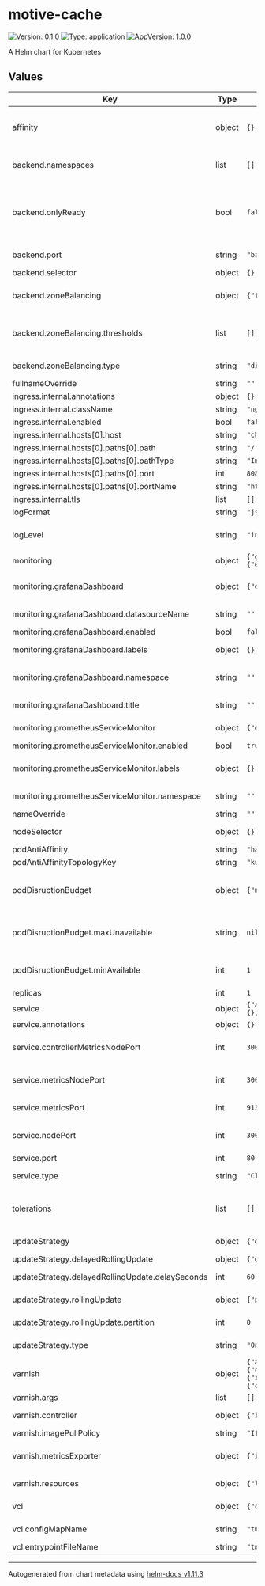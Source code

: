 # motive-cache

![Version: 0.1.0](https://img.shields.io/badge/Version-0.1.0-informational?style=flat-square) ![Type: application](https://img.shields.io/badge/Type-application-informational?style=flat-square) ![AppVersion: 1.0.0](https://img.shields.io/badge/AppVersion-1.0.0-informational?style=flat-square)

A Helm chart for Kubernetes

## Values

| Key | Type | Default | Description |
|-----|------|---------|-------------|
| affinity | object | `{}` | Similar to the nodeSelector, but slightly different: https://kubernetes.io/docs/concepts/scheduling-eviction/assign-pod-node/#affinity-and-anti-affinity |
| backend.namespaces | list | `[]` | Namespace(s) to look for backend pods. By default - namespace the VarnishCluster is deployed to. |
| backend.onlyReady | bool | `false` | Include (false, by default) or exclude (true) backend pods from the VCL (.Backends template var). Alters .Backends template variable based on Kubernetes health checks (by default not ready pods are also included in VCL) instead of Varnish health probes. |
| backend.port | string | `"backend-port"` | The port of the backend pods being cached by Varnish. Can be port name or port number. |
| backend.selector | object | `{}` | The selector used to identify the backend Pods. |
| backend.zoneBalancing | object | `{"thresholds":[],"type":"disabled"}` | Controls Varnish backend topology aware routing which can assign weights to backends according to their geographical location. |
| backend.zoneBalancing.thresholds | list | `[]` | Array of thresholds objects to determine condition and respective weights to be assigned to backends: threshold, local - local backend weight, remote - remote backend weight |
| backend.zoneBalancing.type | string | `"disabled"` | Varnish backend zone-balancing type. Accepted values: disabled, auto, thresholds |
| fullnameOverride | string | `""` |  |
| ingress.internal.annotations | object | `{}` |  |
| ingress.internal.className | string | `"nginx-internal"` |  |
| ingress.internal.enabled | bool | `false` |  |
| ingress.internal.hosts[0].host | string | `"chart-example.local"` |  |
| ingress.internal.hosts[0].paths[0].path | string | `"/"` |  |
| ingress.internal.hosts[0].paths[0].pathType | string | `"ImplementationSpecific"` |  |
| ingress.internal.hosts[0].paths[0].port | int | `8080` |  |
| ingress.internal.hosts[0].paths[0].portName | string | `"http"` |  |
| ingress.internal.tls | list | `[]` |  |
| logFormat | string | `"json"` | Format of the logs. Can be json and console. |
| logLevel | string | `"info"` | The minimum enabled logging level. Allowed values: debug, info, warn, error, dpanic, panic, fatal. |
| monitoring | object | `{"grafanaDashboard":{"datasourceName":"","enabled":false,"labels":{},"namespace":"","title":""},"prometheusServiceMonitor":{"enabled":true,"labels":{},"namespace":""}}` | The operator monitoring configuration object |
| monitoring.grafanaDashboard | object | `{"datasourceName":"","enabled":false,"labels":{},"namespace":"","title":""}` | A dashboard that can be installed along with the operator and used in grafana. Installed as a ConfigMap. |
| monitoring.grafanaDashboard.datasourceName | string | `""` | Name of the Grafana datasource the dashboard should use. (required) |
| monitoring.grafanaDashboard.enabled | bool | `false` | Enable or disable the ConfigMap installation. |
| monitoring.grafanaDashboard.labels | object | `{}` | ConfigMap labels. Can be used to for discovery by grafana. |
| monitoring.grafanaDashboard.namespace | string | `""` | Namespace that the ConfigMap with the dashboard should be installed to. Default to the namespace VarnishCluster is installed to |
| monitoring.grafanaDashboard.title | string | `""` | Title of the Grafana dashboard. Default: Varnish (<cluster namespace>/<name>) |
| monitoring.prometheusServiceMonitor | object | `{"enabled":true,"labels":{},"namespace":""}` | The Prometheus ServiceMonitor that is preconfigured to monitors the operator pods. |
| monitoring.prometheusServiceMonitor.enabled | bool | `true` | Enable or disable ServiceMontitor installation. |
| monitoring.prometheusServiceMonitor.labels | object | `{}` | ServiceMonitor labels that will be used by Prometheus instance to discover this ServiceMonitor. |
| monitoring.prometheusServiceMonitor.namespace | string | `""` | The namespace it should be installed to. Default to the namespace VarnishCluster is installed to |
| nameOverride | string | `""` |  |
| nodeSelector | object | `{}` | Node selector to control where the Varnish pods should be scheduled |
| podAntiAffinity | string | `"hard"` |  |
| podAntiAffinityTopologyKey | string | `"kubernetes.io/hostname"` |  |
| podDisruptionBudget | object | `{"maxUnavailable":null,"minAvailable":1}` | Pod Disruption Budget configuration. Can be used to tell Kubernetes how many pods are required to be up (or allowed to be down) to not cause service disruption |
| podDisruptionBudget.maxUnavailable | string | `nil` | An eviction is allowed if at most maxUnavailable pods are unavailable after the eviction, i.e. even in absence of the evicted pod. This is a mutually exclusive setting with minAvailable |
| podDisruptionBudget.minAvailable | int | `1` | An eviction is allowed if at least minAvailable pods will still be available after the eviction, i.e. even in the absence of the evicted pod |
| replicas | int | `1` | Number of Varnish nodes |
| service | object | `{"annotations":{},"controllerMetricsNodePort":30002,"metricsNodePort":30001,"metricsPort":9131,"nodePort":30000,"port":80,"type":"ClusterIP"}` | Varnish service configuration. |
| service.annotations | object | `{}` | Additional annotations for the service. |
| service.controllerMetricsNodePort | int | `30002` | The port number used to set NodePort for Varnish Controller Metrics exporter. Service type `NodePort should be selected. |
| service.metricsNodePort | int | `30001` | The port number used to set NodePort for Varnish Metrics Exporter. Service type `NodePort should be selected. |
| service.metricsPort | int | `9131` | The port that will expose the Prometheus metrics exporter. |
| service.nodePort | int | `30000` | The port number used to set NodePort for Varnish. Service type `NodePort should be selected. |
| service.port | int | `80` | The port number used to expose Varnish pods. |
| service.type | string | `"ClusterIP"` | Type of the Service. Allowed values: ClusterIP; LoadBalancer; NodePort |
| tolerations | list | `[]` | Configuration that defines which node taints can the pods tolerate. For example to allow Varnish pods to run on nodes that are marked (tainted) as machines dedicated for in-memory cache |
| updateStrategy | object | `{"delayedRollingUpdate":{"delaySeconds":60},"rollingUpdate":{"partition":0},"type":"OnDelete"}` | Allows to control the way Varnish pods will be updated. |
| updateStrategy.delayedRollingUpdate | object | `{"delaySeconds":60}` | Configuration for DelayedRollingUpdate strategy |
| updateStrategy.delayedRollingUpdate.delaySeconds | int | `60` | Indicates the wait time between pod reloads during rolling update |
| updateStrategy.rollingUpdate | object | `{"partition":0}` | Used to communicate parameters when type is RollingUpdate |
| updateStrategy.rollingUpdate.partition | int | `0` | Partition indicates the ordinal at which the StatefulSet should be partitioned. |
| updateStrategy.type | string | `"OnDelete"` | Defines the type of the update strategy. (RollingUpdate, OnDelete, DelayedRollingUpdate) |
| varnish | object | `{"args":[],"controller":{"imagePullPolicy":"IfNotPresent","resources":{"limits":{"memory":"128Mi"},"requests":{"cpu":"10m","memory":"64Mi"}}},"imagePullPolicy":"IfNotPresent","metricsExporter":{"imagePullPolicy":"IfNotPresent","resources":{"limits":{"memory":"32Mi"},"requests":{"cpu":"10m","memory":"16Mi"}}},"resources":{"limits":{"memory":"192Mi"},"requests":{"cpu":"20m","memory":"128Mi"}}}` | An object that defines the configuration of a particular Varnish instance being deployed |
| varnish.args | list | `[]` | Additional Varnish daemon arguments |
| varnish.controller | object | `{"imagePullPolicy":"IfNotPresent","resources":{"limits":{"memory":"128Mi"},"requests":{"cpu":"10m","memory":"64Mi"}}}` | An object that defines the configuration of a particular Varnish controller being deployed |
| varnish.imagePullPolicy | string | `"IfNotPresent"` | Image pull policy for the Varnish container. |
| varnish.metricsExporter | object | `{"imagePullPolicy":"IfNotPresent","resources":{"limits":{"memory":"32Mi"},"requests":{"cpu":"10m","memory":"16Mi"}}}` | An object that defines the configuration of a particular Varnish Prometheus metrics exporter being deployed |
| varnish.resources | object | `{"limits":{"memory":"192Mi"},"requests":{"cpu":"20m","memory":"128Mi"}}` | Resource requests and limits for Varnish container. |
| vcl | object | `{"configMapName":"tmp","entrypointFileName":"tmp"}` | An object that defines the VCL ConfigMap configuration |
| vcl.configMapName | string | `"tmp"` | Name of the ConfigMap containing the VCL configuration files |
| vcl.entrypointFileName | string | `"tmp"` | The name of the main VCL file |

----------------------------------------------
Autogenerated from chart metadata using [helm-docs v1.11.3](https://github.com/norwoodj/helm-docs/releases/v1.11.3)
